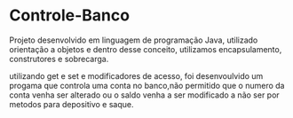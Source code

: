 # Controle-Banco
Projeto desenvolvido em linguagem de programação Java, utilizado orientação a objetos e dentro desse conceito, utilizamos encapsulamento, construtores e sobrecarga.

utilizando get e set e modificadores de acesso, foi desenvoulvido um progama que controla uma conta no banco,não permitido que o numero da conta venha ser alterado ou o saldo venha a ser modificado a não ser por metodos para depositivo e saque.
